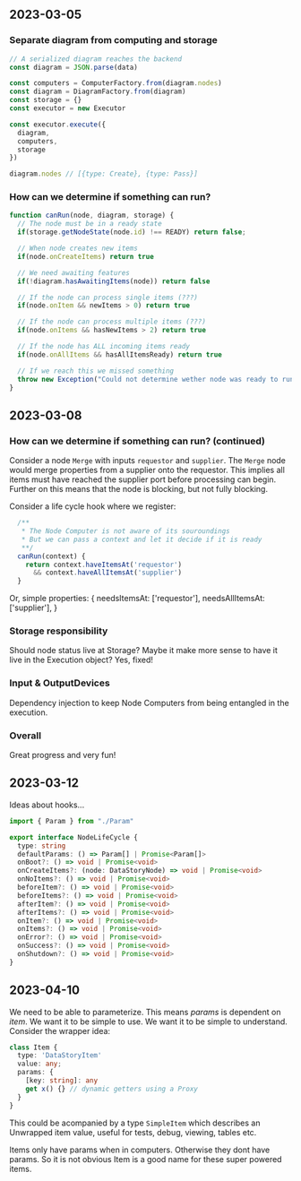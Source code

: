 ## 2023-03-05
### Separate diagram from computing and storage
```ts
// A serialized diagram reaches the backend
const diagram = JSON.parse(data)

const computers = ComputerFactory.from(diagram.nodes)
const diagram = DiagramFactory.from(diagram)
const storage = {}
const executor = new Executor

const executor.execute({
  diagram,
  computers,
  storage
})

diagram.nodes // [{type: Create}, {type: Pass}]
```

### How can we determine if something can run?
```ts
function canRun(node, diagram, storage) {
  // The node must be in a ready state
  if(storage.getNodeState(node.id) !== READY) return false;

  // When node creates new items
  if(node.onCreateItems) return true

  // We need awaiting features
  if(!diagram.hasAwaitingItems(node)) return false

  // If the node can process single items (???)
  if(node.onItem && newItems > 0) return true

  // If the node can process multiple items (???)
  if(node.onItems && hasNewItems > 2) return true

  // If the node has ALL incoming items ready
  if(node.onAllItems && hasAllItemsReady) return true

  // If we reach this we missed something
  throw new Exception("Could not determine wether node was ready to run.")
}
```

## 2023-03-08

### How can we determine if something can run? (continued)
Consider a node `Merge` with inputs `requestor` and `supplier`.
The `Merge` node would merge properties from a supplier onto the requestor.
This implies all items must have reached the supplier port before processing can begin. Further on this means that the node is blocking, but not fully blocking.

Consider a life cycle hook where we register:
```ts
  /**
   * The Node Computer is not aware of its souroundings
   * But we can pass a context and let it decide if it is ready
   **/
  canRun(context) {
    return context.haveItemsAt('requestor')
      && context.haveAllItemsAt('supplier')
  }
```

Or, simple properties:
{
  needsItemsAt: ['requestor'],
  needsAllItemsAt: ['supplier'],
}

### Storage responsibility
Should node status live at Storage? Maybe it make more sense to have it live in the Execution object? Yes, fixed!

### Input & OutputDevices
Dependency injection to keep Node Computers from being entangled in the execution.

### Overall
Great progress and very fun!

## 2023-03-12
Ideas about hooks...
```ts
import { Param } from "./Param"

export interface NodeLifeCycle {
  type: string
  defaultParams: () => Param[] | Promise<Param[]>
  onBoot?: () => void | Promise<void>
  onCreateItems?: (node: DataStoryNode) => void | Promise<void>
  onNoItems?: () => void | Promise<void>
  beforeItem?: () => void | Promise<void>
  beforeItems?: () => void | Promise<void>
  afterItem?: () => void | Promise<void>
  afterItems?: () => void | Promise<void>
  onItem?: () => void | Promise<void>
  onItems?: () => void | Promise<void>
  onError?: () => void | Promise<void>
  onSuccess?: () => void | Promise<void>
  onShutdown?: () => void | Promise<void>
}
```

## 2023-04-10
We need to be able to parameterize.
This means *params* is dependent on *item*.
We want it to be simple to use.
We want it to be simple to understand.
Consider the wrapper idea:
```ts
class Item {
  type: 'DataStoryItem'
  value: any;
  params: {
    [key: string]: any
    get x() {} // dynamic getters using a Proxy
  }
}
```
This could be acompanied by a type `SimpleItem` which describes an
Unwrapped item value, useful for tests, debug, viewing, tables etc.

Items only have params when in computers. Otherwise they dont have params.
So it is not obvious Item is a good name for these super powered items.
